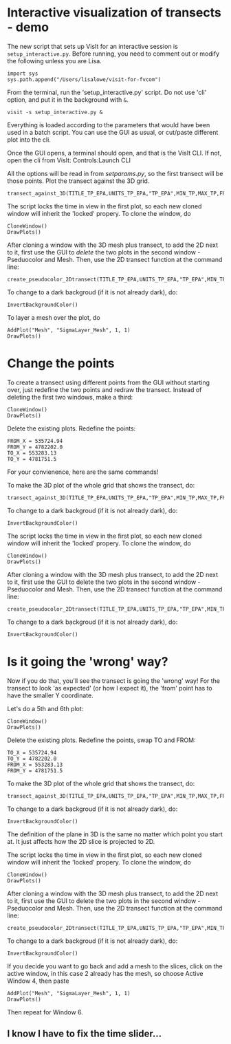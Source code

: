 # Interactive visualization of transects - demo

The new script that sets up VisIt for an interactive session is `setup_interactive.py`.  Before running, you need to comment out or modify the following unless you are Lisa.  
```
import sys
sys.path.append("/Users/lisalowe/visit-for-fvcom")
```
From the terminal, run the 'setup_interactive.py' script.  Do not use 'cli' option, and put it in the background with `&`.
```
visit -s setup_interactive.py &
```

Everything is loaded according to the parameters that would have been used in a batch script.  You can use the GUI as usual, or cut/paste different plot into the cli.

Once the GUI opens, a terminal should open, and that is the VisIt CLI.  If not, open the cli from VisIt:  Controls:Launch CLI

All the options will be read in from *setparams.py*, so the first transect will be those points.  Plot the transect against the 3D grid.
```
transect_against_3D(TITLE_TP_EPA,UNITS_TP_EPA,"TP_EPA",MIN_TP,MAX_TP,FROM_X,FROM_Y,TO_X,TO_Y)
```

The script locks the time in view in the first plot, so each new cloned window will inherit the 'locked' propery.  To clone the window, do
```
CloneWindow()
DrawPlots()
```

After cloning a window with the 3D mesh plus transect, to add the 2D next to it, first use the GUI to *delete* the two plots in the second window - Pseduocolor and Mesh.  Then, use the 2D transect function at the command line:
```
create_pseudocolor_2Dtransect(TITLE_TP_EPA,UNITS_TP_EPA,"TP_EPA",MIN_TP,MAX_TP,FROM_X,FROM_Y,TO_X,TO_Y)
```
To change to a dark backgroud (if it is not already dark), do:
```
InvertBackgroundColor()
```
To layer a mesh over the plot, do
```
AddPlot("Mesh", "SigmaLayer_Mesh", 1, 1)
DrawPlots()
```

# Change the points
To create a transect using different points from the GUI without starting over, just redefine the two points and redraw the transect.  Instead of deleting the first two windows, make a third:
```
CloneWindow()
DrawPlots()
```

Delete the existing plots.  Redefine the points:
```
FROM_X = 535724.94 
FROM_Y = 4782202.0 
TO_X = 553283.13 
TO_Y = 4781751.5 
```

For your convienence, here are the same commands!

To make the 3D plot of the whole grid that shows the transect, do:
```
transect_against_3D(TITLE_TP_EPA,UNITS_TP_EPA,"TP_EPA",MIN_TP,MAX_TP,FROM_X,FROM_Y,TO_X,TO_Y)
```

To change to a dark backgroud (if it is not already dark), do:
```
InvertBackgroundColor()
```

The script locks the time in view in the first plot, so each new cloned window will inherit the 'locked' propery.  To clone the window, do
```
CloneWindow()
DrawPlots()
```

After cloning a window with the 3D mesh plus transect, to add the 2D next to it, first use the GUI to delete the two plots in the second window - Pseduocolor and Mesh.  Then, use the 2D transect function at the command line:
```
create_pseudocolor_2Dtransect(TITLE_TP_EPA,UNITS_TP_EPA,"TP_EPA",MIN_TP,MAX_TP,FROM_X,FROM_Y,TO_X,TO_Y)
```
To change to a dark backgroud (if it is not already dark), do:
```
InvertBackgroundColor()
```

# Is it going the 'wrong' way?

Now if you do that, you'll see the transect is going the 'wrong' way!  For the transect to look 'as expected' (or how I expect it), the 'from' point has to have the smaller Y coordinate.

Let's do a 5th and 6th plot:
```
CloneWindow()
DrawPlots()
```

Delete the existing plots.  Redefine the points, swap TO and FROM:
```
TO_X = 535724.94
TO_Y = 4782202.0
FROM_X = 553283.13
FROM_Y = 4781751.5
```

To make the 3D plot of the whole grid that shows the transect, do:
```
transect_against_3D(TITLE_TP_EPA,UNITS_TP_EPA,"TP_EPA",MIN_TP,MAX_TP,FROM_X,FROM_Y,TO_X,TO_Y)
```

To change to a dark backgroud (if it is not already dark), do:
```
InvertBackgroundColor()
```

The definition of the plane in 3D is the same no matter which point you start at.  It just affects how the 2D slice is projected to 2D.

The script locks the time in view in the first plot, so each new cloned window will inherit the 'locked' propery.  To clone the window, do
```
CloneWindow()
DrawPlots()
```

After cloning a window with the 3D mesh plus transect, to add the 2D next to it, first use the GUI to delete the two plots in the second window - Pseduocolor and Mesh.  Then, use the 2D transect function at the command line:
```
create_pseudocolor_2Dtransect(TITLE_TP_EPA,UNITS_TP_EPA,"TP_EPA",MIN_TP,MAX_TP,FROM_X,FROM_Y,TO_X,TO_Y)
```
To change to a dark backgroud (if it is not already dark), do:
```
InvertBackgroundColor()
```

If you decide you want to go back and add a mesh to the slices, click on the active window, in this case 2 already has the mesh, so choose Active Window 4, then paste
```
AddPlot("Mesh", "SigmaLayer_Mesh", 1, 1)
DrawPlots()
```

Then repeat for Window 6.

## I know I have to fix the time slider...
